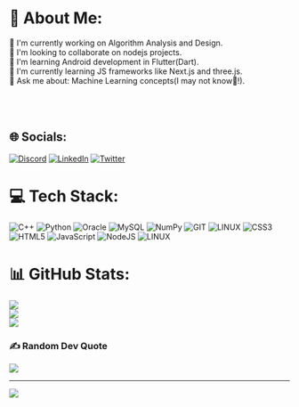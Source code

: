 # 💫 About Me:
🔭 I'm currently working on Algorithm Analysis and Design.<br>👯 I'm looking to collaborate on nodejs projects.<br>🤝 I'm learning Android development in Flutter(Dart).<br>🌱  I'm currently learning JS frameworks like Next.js and three.js.<br>💬 Ask me about: Machine Learning concepts(I may not know🙂!).<br><br> <br><br>


## 🌐 Socials:
[![Discord](https://img.shields.io/badge/Discord-%237289DA.svg?logo=discord&logoColor=white)](https://discord.gg/https://github.com/DesaiKrish/DesaiKrish/blob/main/discordapp.com/users/1077840800412602378) [![LinkedIn](https://img.shields.io/badge/LinkedIn-%230077B5.svg?logo=linkedin&logoColor=white)](https://linkedin.com/in/https://www.linkedin.com/in/krish-desai-9b6a56259/) [![Twitter](https://img.shields.io/badge/Twitter-%231DA1F2.svg?logo=Twitter&logoColor=white)](https://twitter.com/https://twitter.com/Krish022_026) 

# 💻 Tech Stack:
![C++](https://img.shields.io/badge/c++-%2300599C.svg?style=for-the-badge&logo=c%2B%2B&logoColor=white) ![Python](https://img.shields.io/badge/python-3670A0?style=for-the-badge&logo=python&logoColor=ffdd54) ![Oracle](https://img.shields.io/badge/Oracle-F80000?style=for-the-badge&logo=oracle&logoColor=white) ![MySQL](https://img.shields.io/badge/mysql-%2300f.svg?style=for-the-badge&logo=mysql&logoColor=white) ![NumPy](https://img.shields.io/badge/numpy-%23013243.svg?style=for-the-badge&logo=numpy&logoColor=white) ![GIT](https://img.shields.io/badge/Git-fc6d26?style=for-the-badge&logo=git&logoColor=white) ![LINUX](https://img.shields.io/badge/Linux-FCC624?style=for-the-badge&logo=linux&logoColor=black) ![CSS3](https://img.shields.io/badge/css3-%231572B6.svg?style=for-the-badge&logo=css3&logoColor=white) ![HTML5](https://img.shields.io/badge/html5-%23E34F26.svg?style=for-the-badge&logo=html5&logoColor=white) ![JavaScript](https://img.shields.io/badge/javascript-%23323330.svg?style=for-the-badge&logo=javascript&logoColor=%23F7DF1E) ![NodeJS](https://img.shields.io/badge/node.js-6DA55F?style=for-the-badge&logo=node.js&logoColor=white) ![LINUX](https://img.shields.io/badge/Linux-FCC624?style=for-the-badge&logo=linux&logoColor=black)
# 📊 GitHub Stats:
![](https://github-readme-stats.vercel.app/api?username=DesaiKrish&theme=synthwave&hide_border=false&include_all_commits=false&count_private=false)<br/>
![](https://github-readme-streak-stats.herokuapp.com/?user=DesaiKrish&theme=synthwave&hide_border=false)<br/>
![](https://github-readme-stats.vercel.app/api/top-langs/?username=DesaiKrish&theme=synthwave&hide_border=false&include_all_commits=false&count_private=false&layout=compact)

### ✍️ Random Dev Quote
![](https://quotes-github-readme.vercel.app/api?type=horizontal&theme=radical)

---
[![](https://visitcount.itsvg.in/api?id=DesaiKrish&icon=5&color=11)](https://visitcount.itsvg.in)

